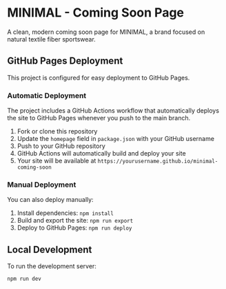 # MINIMAL - Coming Soon Page

A clean, modern coming soon page for MINIMAL, a brand focused on natural textile fiber sportswear.

## GitHub Pages Deployment

This project is configured for easy deployment to GitHub Pages.

### Automatic Deployment

The project includes a GitHub Actions workflow that automatically deploys the site to GitHub Pages whenever you push to the main branch.

1. Fork or clone this repository
2. Update the `homepage` field in `package.json` with your GitHub username
3. Push to your GitHub repository
4. GitHub Actions will automatically build and deploy your site
5. Your site will be available at `https://yourusername.github.io/minimal-coming-soon`

### Manual Deployment

You can also deploy manually:

1. Install dependencies: `npm install`
2. Build and export the site: `npm run export`
3. Deploy to GitHub Pages: `npm run deploy`

## Local Development

To run the development server:

```bash
npm run dev

